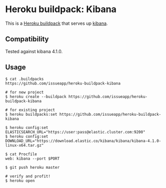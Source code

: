 Heroku buildpack: Kibana
========================

This is a [Heroku buildpack](http://devcenter.heroku.com/articles/buildpacks) that serves up [kibana](https://www.elastic.co/downloads/kibana).

Compatibility
-------------

Tested against kibana 4.1.0.

Usage
-----

    $ cat .buildpacks
    https://github.com/issueapp/heroku-buildpack-kibana

    # for new project
    $ heroku create --buildpack https://github.com/issueapp/heroku-buildpack-kibana

    # for existing project
    $ heroku buildpacks:set https://github.com/issueapp/heroku-buildpack-kibana

    $ heroku config:set ELASTICSEARCH_URL="https://user:pass@elastic.cluster.com:9200"
    $ heroku config:set DOWNLOAD_URL="https://download.elastic.co/kibana/kibana/kibana-4.1.0-linux-x64.tar.gz"

    $ cat Procfile
    web: kibana --port $PORT

    $ git push heroku master

    # verify and profit!
    $ heroku open
